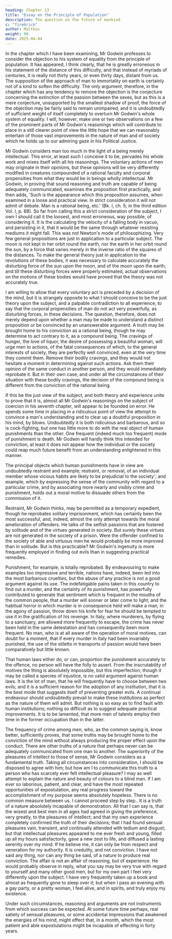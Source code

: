 ```yaml
---
heading: Chapter 13
title: "Essay on the Principle of Population"
description: The question on the future of mankind
c: "firebrick"
author: Malthus
weight: 90
date: 2025-04-04
---
```




<!-- Error of Mr Godwin is considering man too much in the light of a being merely rational—In the compound being, man, the passions will always act as disturbing forces in the decisions of the understanding—Reasonings of Mr Godwin on the subject of coercion—Some truths of a nature not to be communicated from one man to another. -->


In the chapter which I have been examining, Mr Godwin professes to consider the objection to his system of equality from the principle of population. It has appeared, I think clearly, that he is greatly erroneous in his statement of the distance of this difficulty, and that instead of myriads of centuries, it is really not thirty years, or even thirty days, distant from us. The supposition of the approach of man to immortality on earth is certainly not of a kind to soften the difficulty. The only argument, therefore, in the chapter which has any tendency to remove the objection is the conjecture concerning the extinction of the passion between the sexes, but as this is a mere conjecture, unsupported by the smallest shadow of proof, the force of the objection may be fairly said to remain unimpaired, and it is undoubtedly of sufficient weight of itself completely to overturn Mr Godwin's whole system of equality. I will, however, make one or two observations on a few of the prominent parts of Mr Godwin's reasonings which will contribute to place in a still clearer point of view the little hope that we can reasonably entertain of those vast improvements in the nature of man and of society which he holds up to our admiring gaze in his Political Justice.

Mr Godwin considers man too much in the light of a being merely intellectual. This error, at least such I conceive it to be, pervades his whole work and mixes itself with all his reasonings. The voluntary actions of men may originate in their opinions, but these opinions will be very differently modified in creatures compounded of a rational faculty and corporal propensities from what they would be in beings wholly intellectual. Mr Godwin, in proving that sound reasoning and truth are capable of being adequately communicated, examines the proposition first practically, and then adds, 'Such is the appearance which this proposition assumes, when examined in a loose and practical view. In strict consideration it will not admit of debate. Man is a rational being, etc.' (Bk. I, ch. 5; in the third edition Vol. I, p. 88). So far from calling this a strict consideration of the subject, I own I should call it the loosest, and most erroneous, way possible, of considering it. It is the calculating the velocity of a falling body in vacuo, and persisting in it, that it would be the same through whatever resisting mediums it might fall. This was not Newton's mode of philosophizing. Very few general propositions are just in application to a particular subject. The moon is not kept in her orbit round the earth, nor the earth in her orbit round the sun, by a force that varies merely in the inverse ratio of the squares of the distances. To make the general theory just in application to the revolutions of these bodies, it was necessary to calculate accurately the disturbing force of the sun upon the moon, and of the moon upon the earth; and till these disturbing forces were properly estimated, actual observations on the motions of these bodies would have proved that the theory was not accurately true.

I am willing to allow that every voluntary act is preceded by a decision of the mind, but it is strangely opposite to what I should conceive to be the just theory upon the subject, and a palpable contradiction to all experience, to say that the corporal propensities of man do not act very powerfully, as disturbing forces, in these decisions. The question, therefore, does not merely depend upon whether a man may be made to understand a distinct proposition or be convinced by an unanswerable argument. A truth may be brought home to his conviction as a rational being, though he may determine to act contrary to it, as a compound being. The cravings of hunger, the love of liquor, the desire of possessing a beautiful woman, will urge men to actions, of the fatal consequences of which, to the general interests of society, they are perfectly well convinced, even at the very time they commit them. Remove their bodily cravings, and they would not hesitate a moment in determining against such actions. Ask them their opinion of the same conduct in another person, and they would immediately reprobate it. But in their own case, and under all the circumstances of their situation with these bodily cravings, the decision of the compound being is different from the conviction of the rational being.

If this be the just view of the subject, and both theory and experience unite to prove that it is, almost all Mr Godwin's reasonings on the subject of coercion in his seventh chapter, will appear to be founded on error. He spends some time in placing in a ridiculous point of view the attempt to convince a man's understanding and to clear up a doubtful proposition in his mind, by blows. Undoubtedly it is both ridiculous and barbarous, and so is cock-fighting, but one has little more to do with the real object of human punishments than the other. One frequent (indeed much too frequent) mode of punishment is death. Mr Godwin will hardly think this intended for conviction, at least it does not appear how the individual or the society could reap much future benefit from an understanding enlightened in this manner.

The principal objects which human punishments have in view are undoubtedly restraint and example; restraint, or removal, of an individual member whose vicious habits are likely to be prejudicial to the society'; and example, which by expressing the sense of the community with regard to a particular crime, and by associating more nearly and visibly crime and punishment, holds out a moral motive to dissuade others from the commission of it.

Restraint, Mr Godwin thinks, may be permitted as a temporary expedient, though he reprobates solitary imprisonment, which has certainly been the most successful, and, indeed, almost the only attempt towards the moral amelioration of offenders. He talks of the selfish passions that are fostered by solitude and of the virtues generated in society. But surely these virtues are not generated in the society of a prison. Were the offender confined to the society of able and virtuous men he would probably be more improved than in solitude. But is this practicable? Mr Godwin's ingenuity is more frequently employed in finding out evils than in suggesting practical remedies.

Punishment, for example, is totally reprobated. By endeavouring to make examples too impressive and terrible, nations have, indeed, been led into the most barbarous cruelties, but the abuse of any practice is not a good argument against its use. The indefatigable pains taken in this country to find out a murder, and the certainty of its punishment, has powerfully contributed to generate that sentiment which is frequent in the mouths of the common people, that a murder will sooner or later come to light; and the habitual horror in which murder is in consequence held will make a man, in the agony of passion, throw down his knife for fear he should be tempted to use it in the gratification of his revenge. In Italy, where murderers, by flying to a sanctuary, are allowed more frequently to escape, the crime has never been held in the same detestation and has consequently been more frequent. No man, who is at all aware of the operation of moral motives, can doubt for a moment, that if every murder in Italy had been invariably punished, the use of the stiletto in transports of passion would have been comparatively but little known.

That human laws either do, or can, proportion the punishment accurately to the offence, no person will have the folly to assert. From the inscrutability of motives the thing is absolutely impossible, but this imperfection, though it may be called a species of injustice, is no valid argument against human laws. It is the lot of man, that he will frequently have to choose between two evils; and it is a sufficient reason for the adoption of any institution, that it is the best mode that suggests itself of preventing greater evils. A continual endeavour should undoubtedly prevail to make these institutions as perfect as the nature of them will admit. But nothing is so easy as to find fault with human institutions; nothing so difficult as to suggest adequate practical improvements. It is to be lamented, that more men of talents employ their time in the former occupation than in the latter.

The frequency of crime among men, who, as the common saying is, know better, sufficiently proves, that some truths may be brought home to the conviction of the mind without always producing the proper effect upon the conduct. There are other truths of a nature that perhaps never can be adequately communicated from one man to another. The superiority of the pleasures of intellect to those of sense, Mr Godwin considers as a fundamental truth. Taking all circumstances into consideration, I should be disposed to agree with him; but how am I to communicate this truth to a person who has scarcely ever felt intellectual pleasure? I may as well attempt to explain the nature and beauty of colours to a blind man. If I am ever so laborious, patient, and clear, and have the most repeated opportunities of expostulation, any real progress toward the accomplishment of my purpose seems absolutely hopeless. There is no common measure between us. I cannot proceed step by step.. It is a truth of a nature absolutely incapable of demonstration. All that I can say is, that the wisest and best men in all ages had agreed in giving the preference, very greatly, to the pleasures of intellect; and that my own experience completely confirmed the truth of their decisions; that I had found sensual pleasures vain, transient, and continually attended with tedium and disgust; but that intellectual pleasures appeared to me ever fresh and young, filled up all my hours satisfactorily, gave a new zest to life, and diffused a lasting serenity over my mind. If he believe me, it can only be from respect and veneration for my authority. It is credulity, and not conviction. I have not said any thing, nor can any thing be said, of a nature to produce real conviction. The affair is not an affair of reasoning, but of experience. He would probably observe in reply, what you say may be very true with regard to yourself and many other good men, but for my own part I feel very differently upon the subject. I have very frequently taken up a book and almost as frequently gone to sleep over it; but when I pass an evening with a gay party, or a pretty woman, I feel alive, and in spirits, and truly enjoy my existence.

Under such circumstances, reasoning and arguments are not instruments from which success can be expected. At some future time perhaps, real satiety of sensual pleasures, or some accidental impressions that awakened the energies of his mind, might effect that, in a month, which the most patient and able expostulations might be incapable of effecting in forty years.



